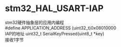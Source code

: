 # stm32_HAL_USART-IAP
stm32硬件抽象层的应用内编程<br>
#define APPLICATION_ADDRESS   (uint32_t)0x08010000<br>IAP的地址
uint32_t SerialKeyPressed(uint8_t *key)<br>接收1字节
